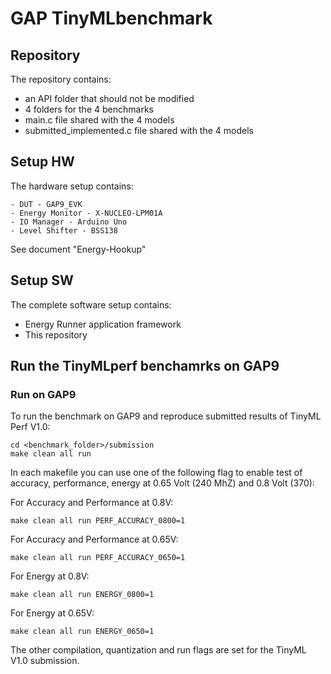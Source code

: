 # GAP TinyMLbenchmark

## Repository

The repository contains:

- an API folder that should not be modified
- 4 folders for the 4 benchmarks 
- main.c file shared with the 4 models
- submitted_implemented.c file shared with the 4 models

## Setup HW

The hardware setup contains:

	- DUT - GAP9_EVK
	- Energy Monitor - X-NUCLEO-LPM01A
	- IO Manager - Arduino Uno
	- Level Shifter - BSS138

See document "Energy-Hookup"

## Setup SW

The complete software setup contains:

- Energy Runner application framework
- This repository

## Run the TinyMLperf benchamrks on GAP9

### Run on GAP9

To run the benchmark on GAP9 and reproduce submitted results of TinyML Perf V1.0:

~~~~~shell
cd <benchmark_folder>/submission
make clean all run
~~~~~

In each makefile you can use one of the following flag to enable test of accuracy, performance, energy at 0.65 Volt (240 MhZ) and 0.8 Volt (370):

For Accuracy and Performance at 0.8V:
~~~~~shell
make clean all run PERF_ACCURACY_0800=1
~~~~~


For Accuracy and Performance at 0.65V:
~~~~~shell
make clean all run PERF_ACCURACY_0650=1
~~~~~


For Energy at 0.8V:
~~~~~shell
make clean all run ENERGY_0800=1
~~~~~


For Energy at 0.65V:
~~~~~shell
make clean all run ENERGY_0650=1
~~~~~

The other compilation, quantization and run flags are set for the TinyML V1.0 submission. 
